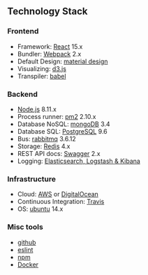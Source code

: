 ## Technology Stack

### Frontend
- Framework: [React](http://techstacks.io/tech/react) 15.x
- Bundler: [Webpack](https://webpack.github.io) 2.x
- Default Design: [material design](https://material.io)
- Visualizing: [d3.js](https://d3js.org) 
- Transpiler: [babel](https://babeljs.io)

### Backend
- [Node.js](https://nodejs.org/en/) 8.11.x
- Process runner: [pm2](http://pm2.keymetrics.io) 2.10.x
- Database NoSQL: [mongoDB](https://www.mongodb.org) 3.4
- Database SQL: [PostgreSQL](https://www.postgresql.org/) 9.6
- Bus: [rabbitmq](http://www.rabbitmq.com) 3.6.12
- Storage: [Redis](https://redis.io/) 4.x
- REST API docs: [Swagger](https://swagger.io/) 2.x
- Logging: [Elasticsearch, Logstash & Kibana](https://www.elastic.co)

### Infrastructure
- Cloud: [AWS](https://aws.amazon.com) or [DigitalOcean](https://www.digitalocean.com)
- Continuous Integration: [Travis](https://travis-ci.org)
- OS: [ubuntu](https://www.ubuntu.com) 14.x

### Misc tools
- [github](https://github.com/ezetech)
- [eslint](http://eslint.org)
- [npm](https://www.npmjs.com)
- [Docker](https://www.docker.com/)
